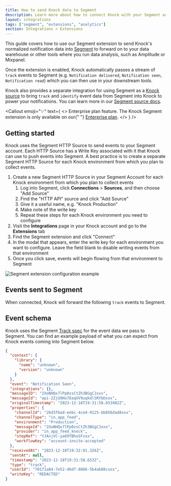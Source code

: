 ```yaml
---
title: How to send Knock data to Segment
description: Learn more about how to connect Knock with your Segment account.
layout: integrations
tags: ["segment", "extensions", "analytics"]
section: Integrations > Extensions
---
```


This guide covers how to use our Segment extension to send Knock's normalized notification data into [Segment](https://segment.io) to forward on to your data warehouse or other tools where you run data analysis, such as Amplitude or Mixpanel.

Once the extension is enabled, Knock automatically passes a stream of `track` events to Segment (e.g. `Notification delivered`, `Notification seen`, `Notification read`) which you can then use in your downstream tools.

Knock also provides a separate integration for using Segment as a [Knock source](/integrations/sources/overview) to bring `track` and `identify` event data from Segment into Knock to power your notifications. You can learn more in our [Segment source docs](/integrations/sources/segment).

<Callout
  emoji="✨"
  text={
    <>
      <span className="font-bold">Enterprise plan feature.</span> The Knock
      Segment extension is only available on our{" "}
      <a href="https://knock.app/pricing">Enterprise plan</a>.
    </>
  }
/>

## Getting started

Knock uses the Segment HTTP Source to send events to your Segment account. Each HTTP Source has a Write Key associated with it that Knock can use to push events into Segment. A best practice is to create a separate Segment HTTP Source for each Knock environment from which you plan to collect events.

1. Create a new Segment HTTP Source in your Segment Account for each Knock environment from which you plan to collect events
   1. Log into Segment, click **Connections** > **Sources**, and then choose "Add Source"
   2. Find the "HTTP API" source and click "Add Source"
   3. Give it a useful name, e.g. "Knock Production"
   4. Make note of the write key
   5. Repeat these steps for each Knock environment you need to configure
2. Visit the **Integrations** page in your Knock account and go to the **Extensions** tab
3. Find the Segment extension and click "Connect"
4. In the modal that appears, enter the write key for each environment you want to configure. Leave the field blank to disable writing events from that environment
5. Once you click save, events will begin flowing from that environment to Segment

<Image
  src="/images/integrations/extensions/connect-segment-modal.png"
  width={500}
  height={466}
  className="rounded-md mx-auto border border-gray-200"
  alt="Segment extension configuration example"
/>

## Events sent to Segment

When connected, Knock will forward the following `track` events to Segment.

<Table
  headers={["Event", "Description"]}
  rows={[
    [
      "Notification sent",
      "Occurs when a message is successfully sent to a channel provider.",
    ],
    [
      "Notification delivered",
      "Occurs when a message is marked as delivered to the user by the provider. This is only available on email providers with delivery tracking enabled.",
    ],
    [
      "Notification undelivered",
      "Occurs when a message delivery attempt fails permanently. Delivery will not be retried.",
    ],
    ["Notification seen", "Occurs when a message is seen by its recipient."],
    [
      "Notification unseen",
      "Occurs when a message is marked unseen by the recipient.",
    ],
    [
      "Notification read",
      "Occurs when a message is marked as read by its recipient.",
    ],
    [
      "Notification unread",
      "Occurs when a message is marked unread by the recipient.",
    ],
    [
      "Notification archived",
      "Occurs when a message is archived by its recipient.",
    ],
    [
      "Notification unarchived",
      "Occurs when a message is unarchived by its recipient.",
    ],
    [
      "Notification clicked",
      "Occurs when a link is clicked by the message recipient. This is only available when Knock link tracking is enabled.",
    ],
    [
      "Notification interacted",
      "Occurs when a recipient interacts with a message. This is only available when Knock link tracking is enabled.",
    ],
  ]}
/>

## Event schema

Knock uses the Segment [Track spec](https://segment.com/docs/connections/spec/track/) for the event data we pass to Segment. You can find an example payload of what you can expect from Knock events coming into Segment below.

```json title="example Segment Track event payload"
{
  "context": {
    "library": {
      "name": "unknown",
      "version": "unknown"
    }
  },
  "event": "Notification Seen",
  "integrations": {},
  "messageID": "2XoNHQx7lPp0zsCtZh3BGgCJxxx",
  "messageId": "api-2ZjG9Ho7EeqVV9uqkdlSRYbDxxx",
  "originalTimestamp": "2023-12-18T19:31:58.653982Z",
  "properties": {
    "channelId": "26d3f6ad-eebc-4ce4-9125-bb856dad8xxx",
    "channelType": "in_app_feed",
    "environment": "Production",
    "messageId": "2XoNHQx7lPp0zsCtZh3BGgCJxxx",
    "provider": "in_app_feed_knock",
    "stepRef": "YJAxjVC-ya69fBhoSFxxx",
    "workflowKey": "account-invite-accepted"
  },
  "receivedAt": "2023-12-18T19:32:01.326Z",
  "sentAt": null,
  "timestamp": "2023-12-18T19:31:58.653Z",
  "type": "track",
  "userId": "70171a84-7e52-46d7-8866-5b4ab88cxxx",
  "writeKey": "REDACTED"
}
```
